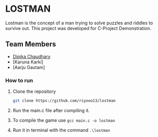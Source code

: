 # LOSTMAN

Lostman is the concept of a man trying to solve puzzles and riddles to survive out.
This project was developed for C-Project Demonstration.

## Team Members

- [Dipika Chaudhary](https://github.com//riyooo13)
- [Karuna Karki]
- [Aarju Gautam]

### How to run
1. Clone the repository

   ```bash
   git clone https://github.com/riyooo13/lostman
   ```

2. Run the main.c file after compiling it.
3. To compile the game use `gcc main.c -o lostman`
4. Run it in terminal with the command `.\lostman`
